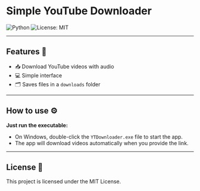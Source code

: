 # Simple YouTube Downloader

![Python](https://img.shields.io/badge/python-3.7+-blue)
![License: MIT](https://img.shields.io/badge/license-MIT-green)

---

## Features 🚀

- 📥 Download YouTube videos with audio  
- 💻 Simple interface  
- 🗂️ Saves files in a `downloads` folder  

---

## How to use ⚙️

**Just run the executable:**  
- On Windows, double-click the `YTDownloader.exe` file to start the app.  
- The app will download videos automatically when you provide the link.  

---

## License 📄

This project is licensed under the MIT License.
